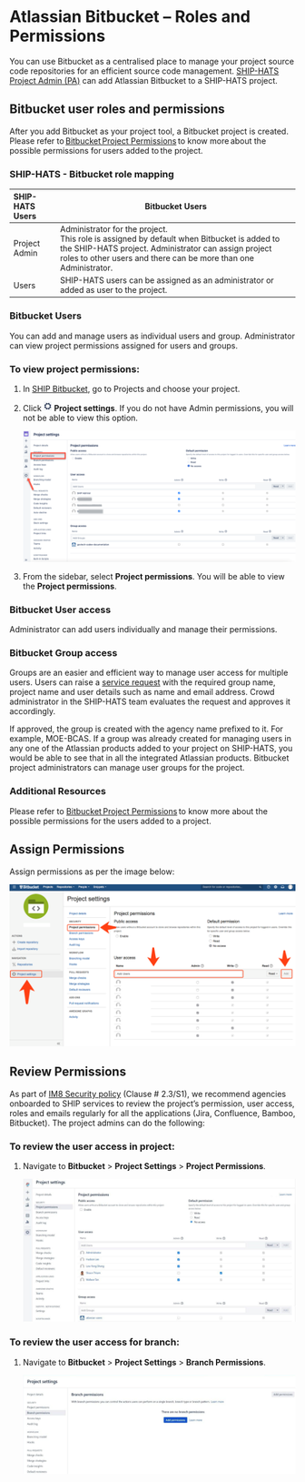 # Atlassian Bitbucket – Roles and Permissions

You can use Bitbucket as a centralised place to manage your project source code repositories for an efficient source code management. <a href="https://docs.developer.gov.sg/docs/ship-hats-documentation/#/user-roles-permisions">SHIP-HATS Project Admin (PA)</a> can add Atlassian Bitbucket to a SHIP-HATS project. 
 
## Bitbucket user roles and permissions
After you add Bitbucket as your project tool, a Bitbucket project is created. Please refer to <a href="https://confluence.atlassian.com/bitbucketserver0711/using-project-permissions-1047557542.html">Bitbucket Project Permissions</a> to know more about the possible permissions for users added to the project. 

### SHIP-HATS - Bitbucket role mapping
| SHIP-HATS Users | Bitbucket Users |
| :-------- | --------- |
| Project Admin | Administrator for the project. </br> This role is assigned by default when Bitbucket is added to the SHIP-HATS project. Administrator can assign project roles to other users and there can be more than one Administrator. |
| Users | SHIP-HATS users can be assigned as an administrator or added as user to the project. |

### Bitbucket Users
You can add and manage users as individual users and group. Administrator can view project permissions assigned for users and groups.

### To view project permissions:

1. In <a href="https://bitbucket.ship.gov.sg">SHIP Bitbucket</a>, go to Projects and choose your project. 

1. Click ![settings](settings.png) **Project settings**. If you do not have Admin permissions, you will not be able to view this option.

    ![bitbucket](bitbucket.png)


1. From the sidebar, select **Project permissions**. You will be able to view the **Project permissions**.

### Bitbucket User access  

Administrator can add users individually and manage their permissions.

### Bitbucket Group access   

Groups are an easier and efficient way to manage user access for multiple users.  Users can raise a <a href="https://jira.ship.gov.sg/servicedesk/customer/portal/11/">service request</a> with the required group name, project name and user details such as name and email address. Crowd administrator in the SHIP-HATS team evaluates the request and approves it accordingly.  

If approved, the group is created with the agency name prefixed to it. For example, MOE-BCAS. If a group was already created for managing users in any one of the Atlassian products added to your project on SHIP-HATS, you would be able to see that in all the integrated Atlassian products. Bitbucket project administrators can manage user groups for the project.

### Additional Resources
Please refer to <a href="https://confluence.atlassian.com/bitbucketserver0711/using-project-permissions-1047557542.html"> Bitbucket Project Permissions</a> to know more about the possible permissions for the users added to a project.

## Assign Permissions

Assign permissions as per the image below:

![bitbucket permissions](ship-bitbucket-assign-permission.png)

## Review Permissions

As part of [IM8 Security policy](https://intranet.mof.gov.sg/portal/IM/Themes/IT-Management/Security/Topics/Application-Development-Security.aspx) (Clause # 2.3/S1), we recommend agencies onboarded to SHIP services to review the project’s permission, user access, roles and emails regularly for all the applications (Jira, Confluence, Bamboo, Bitbucket). The project admins can do the following:

### To review the user access in project:

1. Navigate to **Bitbucket** > **Project Settings** > **Project Permissions**.

    ![bitbucket project permissions](ship-bitbucket-review-project-permission.png)

### To review the user access for branch:

1. Navigate to **Bitbucket** > **Project Settings** > **Branch Permissions**.

    ![bitbucket branch permissions](ship-bitbucket-review-branch-permission.png)









